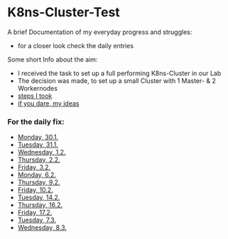 # K8ns-Cluster-Test
A brief Documentation of my everyday progress and struggles:
- for a closer look check the daily entries

Some short Info about the aim:
- I received the task to set up a full performing K8ns-Cluster in our Lab
- The decision was made, to set up a small Cluster with 1 Master- & 2 Workernodes
- [steps I took](Single%20Steps%20and%20Ideas/The%20Steps.md)
- [if you dare, my ideas](Single%20Steps%20and%20Ideas/Idea%20Collection.md)

### For the daily fix:
- [Monday, 30.1.](/Monday%2C%2030.1.23.md) 
- [Tuesday, 31.1.](/Tuesday%2C%2031.1.23.md)
- [Wednesday, 1.2.](/Wednesday%2C%201.2.23.md)
- [Thursday, 2.2.](/Thursday%2C%202.2.23.md)
- [Friday, 3.2.](/Friday%2C%203.3.23.md)
- [Monday, 6.2.](/Monday%2C%206.2.23.md)
- [Thursday, 9.2.](/Thursday%2C%209.2.23.md)
- [Friday, 10.2.](/Friday%2C%2010.2.23.md)
- [Tuesday, 14.2.](/Tuesday%2C%2014.2.23.md)
- [Thursday, 16.2.](/Thursday%2C%2016.2.23.md)
- [Friday, 17.2.](/Friday%2C%2017.2.23.md)
- [Tuesday, 7.3.](/Tuesday%2C%207.3.23.md)
- [Wednesday, 8.3.](/Wednesday%2C%208.3.23.md)